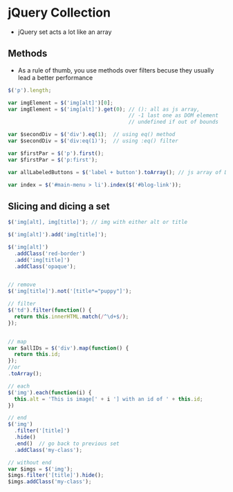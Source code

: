# jQuery Collection

- jQuery set acts a lot like an array

## Methods

- As a rule of thumb, you use methods over filters becuse they usually lead a better performance

```javascript
$('p').length;

var imgElement = $('img[alt]')[0];
var imgElement = $('img[alt]').get(0); // (): all as js array,
                                       // -1 last one as DOM element
                                       // undefined if out of bounds

var $secondDiv = $('div').eq(1);  // using eq() method
var $secondDiv = $('div:eq(1)');  // using :eq() filter

var $firstPar = $('p').first();
var $firstPar = $('p:first');

var allLabeledButtons = $('label + button').toArray(); // js array of DOM elements

var index = $('#main-menu > li').index($('#blog-link'));
```

## Slicing and dicing a set

```javascript
$('img[alt], img[title]'); // img with either alt or title

$('img[alt]').add('img[title]');

$('img[alt]')
  .addClass('red-border')
  .add('img[title]')
  .addClass('opaque');


// remove
$('img[title]').not('[title*="puppy"]');

// filter
$('td').filter(function() {
  return this.innerHTML.match(/^\d+$/);
});


// map
var $allIDs = $('div').map(function() {
  return this.id;
});
//or
.toArray();

// each
$('img').each(function(i) {
  this.alt = 'This is image[' + i '] with an id of ' + this.id;
})

// end
$('img')
  .filter('[title]')
  .hide()
  .end()  // go back to previous set
  .addClass('my-class');

// without end
var $imgs = $('img');
$imgs.filter('[title]').hide();
$imgs.addClass('my-class');
```
